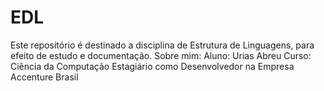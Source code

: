 # EDL
Este repositório é destinado a disciplina de Estrutura de Linguagens, para efeito de estudo e documentação.</n>
Sobre mim: 
Aluno: Urias Abreu 
Curso: Ciência da Computação 
Estagiário como Desenvolvedor na Empresa Accenture Brasil
